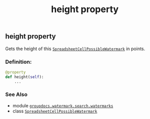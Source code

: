 ﻿---
title: height property
second_title: GroupDocs.Watermark for Python via .NET API References
description: 
type: docs
url: /python-net/groupdocs.watermark.search.watermarks/spreadsheetcellpossiblewatermark/height/
is_root: false
weight: 40
---

## height property


Gets the height of this [`SpreadsheetCellPossibleWatermark`](/watermark/python-net/groupdocs.watermark.search.watermarks/spreadsheetcellpossiblewatermark) in points.
### Definition:
```python
@property
def height(self):
    ...
```

### See Also
* module [`groupdocs.watermark.search.watermarks`](../../)
* class [`SpreadsheetCellPossibleWatermark`](/watermark/python-net/groupdocs.watermark.search.watermarks/spreadsheetcellpossiblewatermark)
